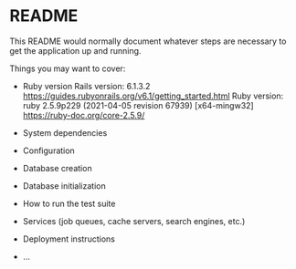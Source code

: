 # README

This README would normally document whatever steps are necessary to get the
application up and running.

Things you may want to cover:

* Ruby version
Rails version: 6.1.3.2
https://guides.rubyonrails.org/v6.1/getting_started.html
Ruby version: ruby 2.5.9p229 (2021-04-05 revision 67939) [x64-mingw32]
https://ruby-doc.org/core-2.5.9/

* System dependencies

* Configuration

* Database creation

* Database initialization

* How to run the test suite

* Services (job queues, cache servers, search engines, etc.)

* Deployment instructions

* ...
